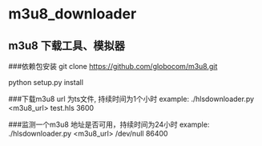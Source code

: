 m3u8_downloader
===============

m3u8 下载工具、模拟器
---------------
###依赖包安装
git clone https://github.com/globocom/m3u8.git

python setup.py install

###下载m3u8 url 为ts文件, 持续时间为1个小时
		example: ./hlsdownloader.py <m3u8_url> test.hls 3600

###监测一个m3u8 地址是否可用，持续时间为24小时
		example: ./hlsdownloader.py <m3u8_url> /dev/null 86400
